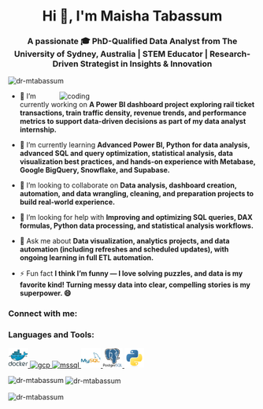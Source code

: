 <h1 align="center">Hi 👋, I'm Maisha Tabassum</h1>
<h3 align="center">A passionate 🎓 PhD-Qualified Data Analyst from The University of Sydney, Australia | STEM Educator | Research-Driven Strategist in Insights & Innovation</h3>

<p align="left"> <img src="https://komarev.com/ghpvc/?username=dr-mtabassum&label=Profile%20views&color=0e75b6&style=flat" alt="dr-mtabassum" /> </p>

<img align="right" alt="coding" width="400" src="![image](https://github.com/user-attachments/assets/b0ad1c0f-ef65-46bd-9bb5-7ccb2adf73d0)
">

- 🔭 I’m currently working on **A Power BI dashboard project exploring rail ticket transactions, train traffic density, revenue trends, and performance metrics to support data-driven decisions as part of my data analyst internship.**

- 🌱 I’m currently learning **Advanced Power BI, Python for data analysis, advanced SQL and query optimization, statistical analysis, data visualization best practices, and hands-on experience with Metabase, Google BigQuery, Snowflake, and Supabase.**

- 👯 I’m looking to collaborate on **Data analysis, dashboard creation, automation, and data wrangling, cleaning, and preparation projects to build real-world experience.**

- 🤝 I’m looking for help with **Improving and optimizing SQL queries, DAX formulas, Python data processing, and statistical analysis workflows.**

- 💬 Ask me about **Data visualization, analytics projects, and data automation (including refreshes and scheduled updates), with ongoing learning in full ETL automation.**

- ⚡ Fun fact **I think I’m funny — I love solving puzzles, and data is my favorite kind! Turning messy data into clear, compelling stories is my superpower. 😄**

<h3 align="left">Connect with me:</h3>
<p align="left">
</p>

<h3 align="left">Languages and Tools:</h3>
<p align="left"> <a href="https://www.docker.com/" target="_blank" rel="noreferrer"> <img src="https://raw.githubusercontent.com/devicons/devicon/master/icons/docker/docker-original-wordmark.svg" alt="docker" width="40" height="40"/> </a> <a href="https://cloud.google.com" target="_blank" rel="noreferrer"> <img src="https://www.vectorlogo.zone/logos/google_cloud/google_cloud-icon.svg" alt="gcp" width="40" height="40"/> </a> <a href="https://www.microsoft.com/en-us/sql-server" target="_blank" rel="noreferrer"> <img src="https://www.svgrepo.com/show/303229/microsoft-sql-server-logo.svg" alt="mssql" width="40" height="40"/> </a> <a href="https://www.mysql.com/" target="_blank" rel="noreferrer"> <img src="https://raw.githubusercontent.com/devicons/devicon/master/icons/mysql/mysql-original-wordmark.svg" alt="mysql" width="40" height="40"/> </a> <a href="https://www.postgresql.org" target="_blank" rel="noreferrer"> <img src="https://raw.githubusercontent.com/devicons/devicon/master/icons/postgresql/postgresql-original-wordmark.svg" alt="postgresql" width="40" height="40"/> </a> <a href="https://www.python.org" target="_blank" rel="noreferrer"> <img src="https://raw.githubusercontent.com/devicons/devicon/master/icons/python/python-original.svg" alt="python" width="40" height="40"/> </a> </p>

<p><img align="left" src="https://github-readme-stats.vercel.app/api/top-langs?username=dr-mtabassum&show_icons=true&locale=en&layout=compact" alt="dr-mtabassum" /></p>

<p>&nbsp;<img align="center" src="https://github-readme-stats.vercel.app/api?username=dr-mtabassum&show_icons=true&locale=en" alt="dr-mtabassum" /></p>

<p><img align="center" src="https://github-readme-streak-stats.herokuapp.com/?user=dr-mtabassum&" alt="dr-mtabassum" /></p>
